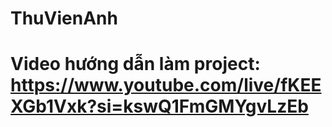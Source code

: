 # ThuVienAnh
# Video hướng dẫn làm project: https://www.youtube.com/live/fKEEXGb1Vxk?si=kswQ1FmGMYgvLzEb
